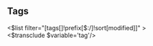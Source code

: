 ## Tags

<div class="text-justify my-4">
<$list filter="[tags[]!prefix[$:/]!sort[modified]]" >
<div class="mb-1 inline-block shrink-0">
<$transclude $variable='tag'/>
</div>
</$list>
</div>